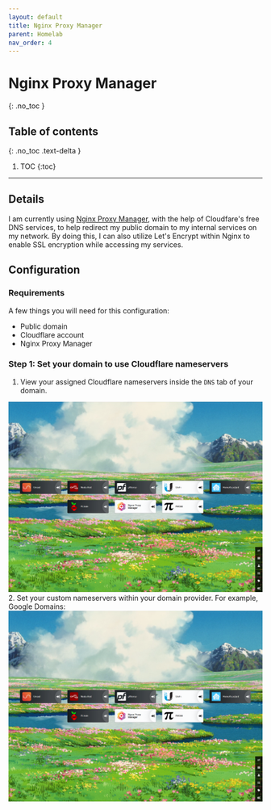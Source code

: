 ```yaml
---
layout: default
title: Nginx Proxy Manager
parent: Homelab
nav_order: 4
---
```


# Nginx Proxy Manager
{: .no_toc }

## Table of contents
{: .no_toc .text-delta }

1. TOC
{:toc}

---

## Details

I am currently using [Nginx Proxy Manager](https://nginxproxymanager.com/guide/), with the help of Cloudfare's free DNS services, to help redirect my public domain to my internal services on my network. By doing this, I can also utilize Let's Encrypt within Nginx to enable SSL encryption while accessing my services.

## Configuration

### Requirements

A few things you will need for this configuration:
- Public domain
- Cloudflare account
- Nginx Proxy Manager

### Step 1: Set your domain to use Cloudflare nameservers
1. View your assigned Cloudflare nameservers inside the `DNS` tab of your domain.
  <img src="/assets/images/heimdall.png" alt="Cloudflare Nameservers"> 
2. Set your custom nameservers within your domain provider. For example, Google Domains:
  <img src="/assets/images/heimdall.png" alt="Google Domain Nameservers">
